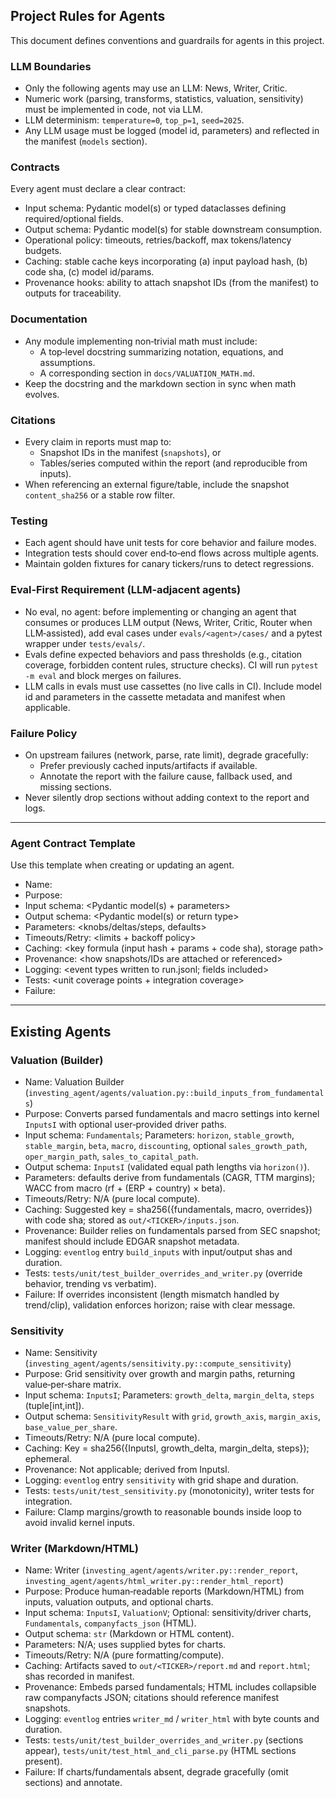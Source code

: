 ## Project Rules for Agents

This document defines conventions and guardrails for agents in this project.

### LLM Boundaries
- Only the following agents may use an LLM: News, Writer, Critic.
- Numeric work (parsing, transforms, statistics, valuation, sensitivity) must be implemented in code, not via LLM.
- LLM determinism: `temperature=0`, `top_p=1`, `seed=2025`.
- Any LLM usage must be logged (model id, parameters) and reflected in the manifest (`models` section).

### Contracts
Every agent must declare a clear contract:
- Input schema: Pydantic model(s) or typed dataclasses defining required/optional fields.
- Output schema: Pydantic model(s) for stable downstream consumption.
- Operational policy: timeouts, retries/backoff, max tokens/latency budgets.
- Caching: stable cache keys incorporating (a) input payload hash, (b) code sha, (c) model id/params.
- Provenance hooks: ability to attach snapshot IDs (from the manifest) to outputs for traceability.

### Documentation
- Any module implementing non‑trivial math must include:
  - A top‑level docstring summarizing notation, equations, and assumptions.
  - A corresponding section in `docs/VALUATION_MATH.md`.
- Keep the docstring and the markdown section in sync when math evolves.

### Citations
- Every claim in reports must map to:
  - Snapshot IDs in the manifest (`snapshots`), or
  - Tables/series computed within the report (and reproducible from inputs).
- When referencing an external figure/table, include the snapshot `content_sha256` or a stable row filter.

### Testing
- Each agent should have unit tests for core behavior and failure modes.
- Integration tests should cover end‑to‑end flows across multiple agents.
- Maintain golden fixtures for canary tickers/runs to detect regressions.

### Eval‑First Requirement (LLM‑adjacent agents)
- No eval, no agent: before implementing or changing an agent that consumes or produces LLM output (News, Writer, Critic, Router when LLM‑assisted), add eval cases under `evals/<agent>/cases/` and a pytest wrapper under `tests/evals/`.
- Evals define expected behaviors and pass thresholds (e.g., citation coverage, forbidden content rules, structure checks). CI will run `pytest -m eval` and block merges on failures.
- LLM calls in evals must use cassettes (no live calls in CI). Include model id and parameters in the cassette metadata and manifest when applicable.

### Failure Policy
- On upstream failures (network, parse, rate limit), degrade gracefully:
  - Prefer previously cached inputs/artifacts if available.
  - Annotate the report with the failure cause, fallback used, and missing sections.
- Never silently drop sections without adding context to the report and logs.

---

### Agent Contract Template

Use this template when creating or updating an agent.

- Name: <Agent Name>
- Purpose: <What it does and why it exists>
- Input schema: <Pydantic model(s) + parameters>
- Output schema: <Pydantic model(s) or return type>
- Parameters: <knobs/deltas/steps, defaults>
- Timeouts/Retry: <limits + backoff policy>
- Caching: <key formula (input hash + params + code sha), storage path>
- Provenance: <how snapshots/IDs are attached or referenced>
- Logging: <event types written to run.jsonl; fields included>
- Tests: <unit coverage points + integration coverage>
- Failure: <graceful degradation and annotations>

---

## Existing Agents

### Valuation (Builder)
- Name: Valuation Builder (`investing_agent/agents/valuation.py::build_inputs_from_fundamentals`)
- Purpose: Converts parsed fundamentals and macro settings into kernel `InputsI` with optional user‑provided driver paths.
- Input schema: `Fundamentals`; Parameters: `horizon`, `stable_growth`, `stable_margin`, `beta`, `macro`, `discounting`, optional `sales_growth_path`, `oper_margin_path`, `sales_to_capital_path`.
- Output schema: `InputsI` (validated equal path lengths via `horizon()`).
- Parameters: defaults derive from fundamentals (CAGR, TTM margins); WACC from macro (rf + (ERP + country) × beta).
- Timeouts/Retry: N/A (pure local compute).
- Caching: Suggested key = sha256({fundamentals, macro, overrides}) with code sha; stored as `out/<TICKER>/inputs.json`.
- Provenance: Builder relies on fundamentals parsed from SEC snapshot; manifest should include EDGAR snapshot metadata.
- Logging: `eventlog` entry `build_inputs` with input/output shas and duration.
- Tests: `tests/unit/test_builder_overrides_and_writer.py` (override behavior, trending vs verbatim).
- Failure: If overrides inconsistent (length mismatch handled by trend/clip), validation enforces horizon; raise with clear message.

### Sensitivity
- Name: Sensitivity (`investing_agent/agents/sensitivity.py::compute_sensitivity`)
- Purpose: Grid sensitivity over growth and margin paths, returning value‑per‑share matrix.
- Input schema: `InputsI`; Parameters: `growth_delta`, `margin_delta`, `steps` (tuple[int,int]).
- Output schema: `SensitivityResult` with `grid`, `growth_axis`, `margin_axis`, `base_value_per_share`.
- Timeouts/Retry: N/A (pure local compute).
- Caching: Key = sha256({InputsI, growth_delta, margin_delta, steps}); ephemeral.
- Provenance: Not applicable; derived from InputsI.
- Logging: `eventlog` entry `sensitivity` with grid shape and duration.
- Tests: `tests/unit/test_sensitivity.py` (monotonicity), writer tests for integration.
- Failure: Clamp margins/growth to reasonable bounds inside loop to avoid invalid kernel inputs.

### Writer (Markdown/HTML)
- Name: Writer (`investing_agent/agents/writer.py::render_report`, `investing_agent/agents/html_writer.py::render_html_report`)
- Purpose: Produce human‑readable reports (Markdown/HTML) from inputs, valuation outputs, and optional charts.
- Input schema: `InputsI`, `ValuationV`; Optional: sensitivity/driver charts, `Fundamentals`, `companyfacts_json` (HTML).
- Output schema: `str` (Markdown or HTML content).
- Parameters: N/A; uses supplied bytes for charts.
- Timeouts/Retry: N/A (pure formatting/compute).
- Caching: Artifacts saved to `out/<TICKER>/report.md` and `report.html`; shas recorded in manifest.
- Provenance: Embeds parsed fundamentals; HTML includes collapsible raw companyfacts JSON; citations should reference manifest snapshots.
- Logging: `eventlog` entries `writer_md` / `writer_html` with byte counts and duration.
- Tests: `tests/unit/test_builder_overrides_and_writer.py` (sections appear), `tests/unit/test_html_and_cli_parse.py` (HTML sections present).
- Failure: If charts/fundamentals absent, degrade gracefully (omit sections) and annotate.
